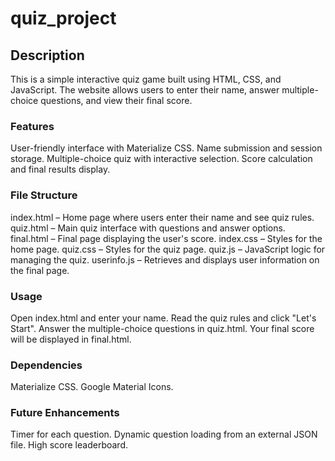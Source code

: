 # quiz_project
## Description
This is a simple interactive quiz game built using HTML, CSS, and JavaScript. 
The website allows users to enter their name, answer multiple-choice questions, and view their final score.

### Features

User-friendly interface with Materialize CSS.
Name submission and session storage.
Multiple-choice quiz with interactive selection.
Score calculation and final results display.

### File Structure
index.html – Home page where users enter their name and see quiz rules.
quiz.html – Main quiz interface with questions and answer options.
final.html – Final page displaying the user's score.
index.css – Styles for the home page.
quiz.css – Styles for the quiz page.
quiz.js – JavaScript logic for managing the quiz.
userinfo.js – Retrieves and displays user information on the final page.

### Usage
Open index.html and enter your name.
Read the quiz rules and click "Let's Start".
Answer the multiple-choice questions in quiz.html.
Your final score will be displayed in final.html.

### Dependencies
Materialize CSS.
Google Material Icons.

### Future Enhancements
Timer for each question.
Dynamic question loading from an external JSON file.
High score leaderboard.
